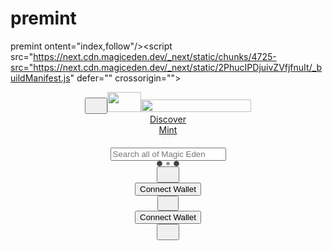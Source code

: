 # premint
premint
ontent="index,follow"/><meta name="theme-color" content="#000000" data-react-helmet="true"/><meta name="viewport" content="width=device-width, initial-scale=1, maximum-scale=1"/><link rel="manifest" href="/manifest.webmanifest"/><link rel="android-touch-icon" sizes="76x76" href="img/maskables/maskable_icon_x72.png"/><link rel="android-touch-icon" sizes="96x96" href="img/maskables/maskable_icon_x96.png"/><link rel="android-touch-icon" sizes="128x128" href="img/maskables/maskable_icon_x128.png"/><link rel="android-touch-icon" sizes="192x192" href="img/maskables/maskable_icon_x192.png"/><link rel="android-touch-icon" sizes="384x384" href="img/maskables/maskable_icon_x382.png"/><link rel="android-touch-icon" sizes="512x512" href="img/maskables/maskable_icon_x512.png"/><link rel="apple-touch-icon" href="/img/favicon/android-chrome-192x192.png"/><link href="/charting_library/charting_library.js" rel="prefetch" as="script"/><link rel="preconnect" href="https://fonts.googleapis.com"/><link rel="preconnect" href="https://fonts.gstatic.com" crossorigin="anonymous"/><meta name="google-site-verification" content="lcW-_9fetmt-AbOL41RkG2AS7h2gbfbwgyByftRqZW0"/><title>Rewards | Magic Eden</title><link href="https://magiceden.io/rewards" rel="canonical"/><meta name="description" content="Magic Eden Rewards - Level up to enjoy greater rewards, platform discounts and more!"/><meta property="og:type" content="website"/><meta property="og:title" content="Rewards | Magic Eden"/><meta property="og:url" content="https://magiceden.io/rewards"/><meta property="og:image" content="https://next.cdn.magiceden.dev/_next/static/media/me_rewards_banner.8598a816.jpg"/><meta property="og:description" content="Magic Eden Rewards - Level up to enjoy greater rewards, platform discounts and more!"/><meta property="og:site_name" content="Magic Eden"/><meta name="twitter:title" content="Rewards | Magic Eden"/><meta name="twitter:description" content="Magic Eden Rewards - Level up to enjoy greater rewards, platform discounts and more!"/><meta name="twitter:image" content="https://next.cdn.magiceden.dev/_next/static/media/me_rewards_banner.8598a816.jpg"/><meta name="twitter:site" content="@MagicEden"/><meta name="twitter:author" content="Magic Eden"/><meta name="twitter:url" content="https://magiceden.io/rewards"/><meta name="twitter:cta" content="View on Magic Eden"/><meta name="twitter:card" content="summary_large_image"/><meta name="next-head-count" content="34"/><link rel="preconnect" href="https://fonts.gstatic.com" crossorigin /><link data-next-font="" rel="preconnect" href="/" crossorigin="anonymous"/><link rel="preload" href="https://next.cdn.magiceden.dev/_next/static/css/0e838a2d0441ee9e.css" as="style" crossorigin=""/><link rel="stylesheet" href="https://next.cdn.magiceden.dev/_next/static/css/0e838a2d0441ee9e.css" crossorigin="" data-n-g=""/><link rel="preload" href="https://next.cdn.magiceden.dev/_next/static/css/6384ebf6a7b8bb56.css" as="style" crossorigin=""/><link rel="stylesheet" href="https://next.cdn.magiceden.dev/_next/static/css/6384ebf6a7b8bb56.css" crossorigin="" data-n-p=""/><noscript data-n-css=""></noscript><script defer="" crossorigin="" nomodule="" src="https://next.cdn.magiceden.dev/_next/static/chunks/polyfills-c67a75d1b6f99dc8.js"></script><script src="https://next.cdn.magiceden.dev/_next/static/chunks/webpack-827539c6b52feb31.js" defer="" crossorigin=""></script><script src="https://next.cdn.magiceden.dev/_next/static/chunks/framework-0ca846780ec01cf9.js" defer="" crossorigin=""></script><script src="https://next.cdn.magiceden.dev/_next/static/chunks/main-18822b1b64f82a8a.js" defer="" crossorigin=""></script><script src="https://next.cdn.magiceden.dev/_next/static/chunks/pages/_app-8405edba73df1def.js" defer="" crossorigin=""></script><script src="https://next.cdn.magiceden.dev/_next/static/chunks/9444-83ebe34b9c7aba03.js" defer="" crossorigin=""></script><script src="https://next.cdn.magiceden.dev/_next/static/chunks/8537-f5c4d53839ddd3a1.js" defer="" crossorigin=""></script><script src="https://next.cdn.magiceden.dev/_next/static/chunks/3793-4b1e8ab268e70f5e.js" defer="" crossorigin=""></script><script src="https://next.cdn.magiceden.dev/_next/static/chunks/7346-0729620125dbcc21.js" defer="" crossorigin=""></script><script src="https://next.cdn.magiceden.dev/_next/static/chunks/6005-525a47a1a63d4ae4.js" defer="" crossorigin=""></script><script src="https://next.cdn.magiceden.dev/_next/static/chunks/1215-8f3397d91c120acf.js" defer="" crossorigin=""></script><script src="https://next.cdn.magiceden.dev/_next/static/chunks/3716-fe2e61160f3cb75d.js" defer="" crossorigin=""></script><script src="https://next.cdn.magiceden.dev/_next/static/chunks/1555-87477f14e5161892.js" defer="" crossorigin=""></script><script src="https://next.cdn.magiceden.dev/_next/static/chunks/8235-10443111513f1b82.js" defer="" crossorigin=""></script><script src="https://next.cdn.magiceden.dev/_next/static/chunks/4725-src="https://next.cdn.magiceden.dev/_next/static/2PhucIPDjuivZVfjfnuIt/_buildManifest.js" defer="" crossorigin=""></script><script src="https://next.cdn.magiceden.dev/_next/static/2PhucIPDjuivZVfjfnuIt/_ssgManifest.js" defer="" crossorigin=""></script><style data-href="https://fonts.googleapis.com/css2?family=Inter:wght@100;200;300;400;500;600;700;800;900&display=swap">@font-face{font-family:'Inter';font-style:normal;font-weight:100;font-display:swap;src:url(https://fonts.gstatic.com/l/font?kit=UcCO3FwrK3iLTeHuS_fvQtMwCp50KnMw2boKoduKmMEVuLyeMZs&skey=c491285d6722e4fa&v=v13) format('woff')}@font-face{font-family:'Inter';font-style:normal;font-weight:200;font-display:swap;src:url(https://fonts.gstatic.com/l/font?kit=UcCO3FwrK3iLTeHuS_fvQtMwCp50KnMw2boKoduKmMEVuDyfMZs&skey=c491285d6722e4fa&v=v13) format('woff')}@font-face{font-family:'Inter';font-style:normal;font-weight:300;font-display:swap;src:url(https://fonts.gstatic.com/l/font?kit=UcCO3FwrK3iLTeHuS_fvQtMwCp50KnMw2boKoduKmMEVuOKfMZs&skey=c491285d6722e4fa&v=v13) format('woff')}@font-face{font-family:'Inter';font-style:normal;font-weight:400;font-display:swap;src:url(https://fonts.gstatic.com/l/font?kit=UcCO3FwrK3iLTeHuS_fvQtMwCp50KnMw2boKoduKmMEVuLyfMZs&skey=c491285d6722e4fa&v=v13) format('woff')}@font-face{font-family:'Inter';font-style:normal;font-weight:500;font-display:swap;src:url(https://fonts.gstatic.com/l/font?kit=UcCO3FwrK3iLTeHuS_fvQtMwCp50KnMw2boKoduKmMEVuI6fMZs&skey=c491285d6722e4fa&v=v13) format('woff')}@font-face{font-family:'Inter';font-style:normal;font-weight:600;font-display:swap;src:url(https://fonts.gstatic.com/l/font?kit=UcCO3FwrK3iLTeHuS_fvQtMwCp50KnMw2boKoduKmMEVuGKYMZs&skey=c491285d6722e4fa&v=v13) format('woff')}@font-face{font-family:'Inter';font-style:normal;font-weight:700;font-display:swap;src:url(https://fonts.gstatic.com/l/font?kit=UcCO3FwrK3iLTeHuS_fvQtMwCp50KnMw2boKoduKmMEVuFuYMZs&skey=c491285d6722e4fa&v=v13) format('woff')}@font-face{font-family:'Inter';font-style:normal;font-weight:800;font-display:swap;src:url(https://fonts.gstatic.com/l/font?kit=UcCO3FwrK3iLTeHuS_fvQtMwCp50KnMw2boKoduKmMEVuDyYMZs&skey=c491285d6722e4fa&v=v13) format('woff')}@font-face{font-family:'Inter';font-style:normal;font-weight:900;font-display:swap;src:url(https://fonts.gstatic.com/l/font?kit=UcCO3FwrK3iLTeHuS_fvQtMwCp50KnMw2boKoduKmMEVuBWYMZs&skey=c491285d6722e4fa&v=v13) format('woff')}@font-face{font-family:'Inter';font-style:normal;font-weight:100;font-display:swap;src:url(https://fonts.gstatic.com/s/inter/v13/UcC73FwrK3iLTeHuS_fvQtMwCp50KnMa2JL7W0Q5n-wU.woff2) format('woff2');unicode-range:U+0460-052F,U+1C80-1C88,U+20B4,U+2DE0-2DFF,U+A640-A69F,U+FE2E-FE2F}@font-face{font-family:'Inter';font-style:normal;font-weight:100;font-display:swap;src:url(https://fonts.gstatic.com/s/inter/v13/UcC73FwrK3iLTeHuS_fvQtMwCp50KnMa0ZL7W0Q5n-wU.woff2) format('woff2');unicode-range:U+0301,U+0400-045F,U+0490-0491,U+04B0-04B1,U+2116}@font-face{font-family:'Inter';font-style:normal;font-weight:100;font-display:swap;src:url(https://fonts.gstatic.com/s/inter/v13/UcC73FwrK3iLTeHuS_fvQtMwCp50KnMa2ZL7W0Q5n-wU.woff2) format('woff2');unicode-range:U+1F00-1FFF}@font-face{font-family:'Inter';font-style:normal;font-weight:100;font-display:swap;src:url(https://fonts.gstatic.com/s/inter/v13/UcC73FwrK3iLTeHuS_fvQtMwCp50KnMa1pL7W0Q5n-wU.woff2) format('woff2');unicode-range:U+0370-0377,U+037A-037F,U+0384-038A,U+038C,U+038E-03A1,U+03A3-03FF}@font-face{font-family:'Inter';font-style:normal;font-weight:100;font-display:swap;src:url(https://fonts.gstatic.com/s/inter/v13/UcC73FwrK3iLTeHuS_fvQtMwCp50KnMa2pL7W0Q5n-wU.woff2) format('woff2');unicode-range:U+0102-0103,U+0110-0111,U+0128-0129,U+0168-0169,U+01A0-01A1,U+01AF-01B0,U+0300-0301,U+0303-0304,U+0308-0309,U+0323,U+0329,U+1EA0-1EF9,U+20AB}@font-face{font-family:'Inter';font-style:normal;font-weight:100;font-display:swap;src:url(https://fonts.gstatic.com/s/inter/v13/UcC73FwrK3iLTeHuS_fvQtMwCp50KnMa25L7W0Q5n-wU.woff2) format('woff2');unicode-range:U+0100-02AF,U+0304,U+0308,U+0329,U+1E00-1E9F,U+1EF2-1EFF,U+2020,U+20A0-20AB,U+20AD-20C0,U+2113,U+2C60-2C7F,U+A720-A7FF}@font-face{font-family:'Inter';font-style:normal;font-weight:100;font-display:swap;src:url(https://fonts.gstatic.com/s/inter/v13/UcC73FwrK3iLTeHuS_fvQtMwCp50KnMa1ZL7W0Q5nw.woff2) format('woff2');unicode-range:U+0000-00FF,U+0131,U+0152-0153,U+02BB-02BC,U+02C6,U+02DA,U+02DC,U+0304,U+0308,U+0329,U+2000-206F,U+2074,U+20AC,U+2122,U+2191,U+2193,U+2212,U+2215,U+FEFF,U+FFFD}@font-face{font-family:'Inter';font-style:normal;font-weight:200;font-display:swap;src:url(https://fonts.gstatic.com/s/inter/v13/UcC73FwrK3iLTeHuS_fvQtMwCp50KnMa2JL7W0Q5n-wU.woff2) format('woff2');unicode-range:U+0460-052F,U+1C80-1C88,U+20B4,U+2DE0-2DFF,U+A640-A69F,U+FE2E-FE2F}@font-face{font-family:'Inter';font-style:normal;font-weight:200;font-display:swap;src:url(https://fonts.gstatic.com/s/inter/v13/UcC73FwrK3iLTeHuS_fvQtMwCp50KnMa0ZL7W0Q5n-wU.woff2) format('woff2');unicode-range:U+0301,U+0400-045F,U+0490-0491,U+04B0-04B1,U+2116}@font-face{font-family:'Inter';font-style:normal;font-weight:200;font-display:swap;src:url(https://fonts.gstatic.com/s/inter/v13/UcC73FwrK3iLTeHuS_fvQtMwCp50KnMa2ZL7W0Q5n-wU.woff2) format('woff2');unicode-range:U+1F00-1FFF}@font-face{font-family:'Inter';font-style:normal;font-weight:200;font-display:swap;src:url(https://fonts.gstatic.com/s/inter/v13/UcC73FwrK3iLTeHuS_fvQtMwCp50KnMa1pL7W0Q5n-wU.woff2) format('woff2');unicode-range:U+0370-0377,U+037A-037F,U+0384-038A,U+038C,U+038E-03A1,U+03A3-03FF}@font-face{font-family:'Inter';font-style:normal;font-weight:200;font-display:swap;src:url(https://fonts.gstatic.com/s/inter/v13/UcC73FwrK3iLTeHuS_fvQtMwCp50KnMa2pL7W0Q5n-wU.woff2) format('woff2');unicode-range:U+0102-0103,U+0110-0111,U+0128-0129,U+0168-0169,U+01A0-01A1,U+01AF-01B0,U+0300-0301,U+0303-0304,U+0308-0309,U+0323,U+0329,U+1EA0-1EF9,U+20AB}@font-face{font-family:'Inter';font-style:normal;font-weight:200;font-display:swap;src:url(https://fonts.gstatic.com/s/inter/v13/UcC73FwrK3iLTeHuS_fvQtMwCp50KnMa25L7W0Q5n-wU.woff2) format('woff2');unicode-range:U+0100-02AF,U+0304,U+0308,U+0329,U+1E00-1E9F,U+1EF2-1EFF,U+2020,U+20A0-20AB,U+20AD-20C0,U+2113,U+2C60-2C7F,U+A720-A7FF}@font-face{font-family:'Inter';font-style:normal;font-weight:200;font-display:swap;src:url(https://fonts.gstatic.com/s/inter/v13/UcC73FwrK3iLTeHuS_fvQtMwCp50KnMa1ZL7W0Q5nw.woff2) format('woff2');unicode-range:U+0000-00FF,U+0131,U+0152-0153,U+02BB-02BC,U+02C6,U+02DA,U+02DC,U+0304,U+0308,U+0329,U+2000-206F,U+2074,U+20AC,U+2122,U+2191,U+2193,U+2212,U+2215,U+FEFF,U+FFFD}@font-face{font-family:'Inter';font-style:normal;font-weight:300;font-display:swap;src:url(https://fonts.gstatic.com/s/inter/v13/UcC73FwrK3iLTeHuS_fvQtMwCp50KnMa2JL7W0Q5n-wU.woff2) format('woff2');unicode-range:U+0460-052F,U+1C80-1C88,U+20B4,U+2DE0-2DFF,U+A640-A69F,U+FE2E-FE2F}@font-face{font-family:'Inter';font-style:normal;font-weight:300;font-display:swap;src:url(https://fonts.gstatic.com/s/inter/v13/UcC73FwrK3iLTeHuS_fvQtMwCp50KnMa0ZL7W0Q5n-wU.woff2) format('woff2');unicode-range:U+0301,U+0400-045F,U+0490-0491,U+04B0-04B1,U+2116}@font-face{font-family:'Inter';font-style:normal;font-weight:300;font-display:swap;src:url(https://fonts.gstatic.com/s/inter/v13/UcC73FwrK3iLTeHuS_fvQtMwCp50KnMa2ZL7W0Q5n-wU.woff2) format('woff2');unicode-range:U+1F00-1FFF}@font-face{font-family:'Inter';font-style:normal;font-weight:300;font-display:swap;src:url(https://fonts.gstatic.com/s/inter/v13/UcC73FwrK3iLTeHuS_fvQtMwCp50KnMa1pL7W0Q5n-wU.woff2) format('woff2');unicode-range:U+0370-0377,U+037A-037F,U+0384-038A,U+038C,U+038E-03A1,U+03A3-03FF}@font-face{font-family:'Inter';font-style:normal;font-weight:300;font-display:swap;src:url(https://fonts.gstatic.com/s/inter/v13/UcC73FwrK3iLTeHuS_fvQtMwCp50KnMa2pL7W0Q5n-wU.woff2) format('woff2');unicode-range:U+0102-0103,U+0110-0111,U+0128-0129,U+0168-0169,U+01A0-01A1,U+01AF-01B0,U+0300-0301,U+0303-0304,U+0308-0309,U+0323,U+0329,U+1EA0-1EF9,U+20AB}@font-face{font-family:'Inter';font-style:normal;font-weight:300;font-display:swap;src:url(https://fonts.gstatic.com/s/inter/v13/UcC73FwrK3iLTeHuS_fvQtMwCp50KnMa25L7W0Q5n-wU.woff2) format('woff2');unicode-range:U+0100-02AF,U+0304,U+0308,U+0329,U+1E00-1E9F,U+1EF2-1EFF,U+2020,U+20A0-20AB,U+20AD-20C0,U+2113,U+2C60-2C7F,U+A720-A7FF}@font-face{font-family:'Inter';font-style:normal;font-weight:300;font-display:swap;src:url(https://fonts.gstatic.com/s/inter/v13/UcC73FwrK3iLTeHuS_fvQtMwCp50KnMa1ZL7W0Q5nw.woff2) format('woff2');unicode-range:U+0000-00FF,U+0131,U+0152-0153,U+02BB-02BC,U+02C6,U+02DA,U+02DC,U+0304,U+0308,U+0329,U+2000-206F,U+2074,U+20AC,U+2122,U+2191,U+2193,U+2212,U+2215,U+FEFF,U+FFFD}@font-face{font-family:'Inter';font-style:normal;font-weight:400;font-display:swap;src:url(https://fonts.gstatic.com/s/inter/v13/UcC73FwrK3iLTeHuS_fvQtMwCp50KnMa2JL7W0Q5n-wU.woff2) format('woff2');unicode-range:U+0460-052F,U+1C80-1C88,U+20B4,U+2DE0-2DFF,U+A640-A69F,U+FE2E-FE2F}@font-face{font-family:'Inter';font-style:normal;font-weight:400;font-display:swap;src:url(https://fonts.gstatic.com/s/inter/v13/UcC73FwrK3iLTeHuS_fvQtMwCp50KnMa0ZL7W0Q5n-wU.woff2) format('woff2');unicode-range:U+0301,U+0400-045F,U+0490-0491,U+04B0-04B1,U+2116}@font-face{font-family:'Inter';font-style:normal;font-weight:400;font-display:swap;src:url(https://fonts.gstatic.com/s/inter/v13/UcC73FwrK3iLTeHuS_fvQtMwCp50KnMa2ZL7W0Q5n-wU.woff2) format('woff2');unicode-range:U+1F00-1FFF}@font-face{font-family:'Inter';font-style:normal;font-weight:400;font-display:swap;src:url(https://fonts.gstatic.com/s/inter/v13/UcC73FwrK3iLTeHuS_fvQtMwCp50KnMa1pL7W0Q5n-wU.woff2) format('woff2');unicode-range:U+0370-0377,U+037A-037F,U+0384-038A,U+038C,U+038E-03A1,U+03A3-03FF}@font-face{font-family:'Inter';font-style:normal;font-weight:400;font-display:swap;src:url(https://fonts.gstatic.com/s/inter/v13/UcC73FwrK3iLTeHuS_fvQtMwCp50KnMa2pL7W0Q5n-wU.woff2) format('woff2');unicode-range:U+0102-0103,U+0110-0111,U+0128-0129,U+0168-0169,U+01A0-01A1,U+01AF-01B0,U+0300-0301,U+0303-0304,U+0308-0309,U+0323,U+0329,U+1EA0-1EF9,U+20AB}@font-face{font-family:'Inter';font-style:normal;font-weight:400;font-display:swap;src:url(https://fonts.gstatic.com/s/inter/v13/UcC73FwrK3iLTeHuS_fvQtMwCp50KnMa25L7W0Q5n-wU.woff2) format('woff2');unicode-range:U+0100-02AF,U+0304,U+0308,U+0329,U+1E00-1E9F,U+1EF2-1EFF,U+2020,U+20A0-20AB,U+20AD-20C0,U+2113,U+2C60-2C7F,U+A720-A7FF}@font-face{font-family:'Inter';font-style:normal;font-weight:400;font-display:swap;src:url(https://fonts.gstatic.com/s/inter/v13/UcC73FwrK3iLTeHuS_fvQtMwCp50KnMa1ZL7W0Q5nw.woff2) format('woff2');unicode-range:U+0000-00FF,U+0131,U+0152-0153,U+02BB-02BC,U+02C6,U+02DA,U+02DC,U+0304,U+0308,U+0329,U+2000-206F,U+2074,U+20AC,U+2122,U+2191,U+2193,U+2212,U+2215,U+FEFF,U+FFFD}@font-face{font-family:'Inter';font-style:normal;font-weight:500;font-display:swap;src:url(https://fonts.gstatic.com/s/inter/v13/UcC73FwrK3iLTeHuS_fvQtMwCp50KnMa2JL7W0Q5n-wU.woff2) format('woff2');unicode-range:U+0460-052F,U+1C80-1C88,U+20B4,U+2DE0-2DFF,U+A640-A69F,U+FE2E-FE2F}@font-face{font-family:'Inter';font-style:normal;font-weight:500;font-display:swap;src:url(https://fonts.gstatic.com/s/inter/v13/UcC73FwrK3iLTeHuS_fvQtMwCp50KnMa0ZL7W0Q5n-wU.woff2) format('woff2');unicode-range:U+0301,U+0400-045F,U+0490-0491,U+04B0-04B1,U+2116}@font-face{font-family:'Inter';font-style:normal;font-weight:500;font-display:swap;src:url(https://fonts.gstatic.com/s/inter/v13/UcC73FwrK3iLTeHuS_fvQtMwCp50KnMa2ZL7W0Q5n-wU.woff2) format('woff2');unicode-range:U+1F00-1FFF}@font-face{font-family:'Inter';font-style:normal;font-weight:500;font-display:swap;src:url(https://fonts.gstatic.com/s/inter/v13/UcC73FwrK3iLTeHuS_fvQtMwCp50KnMa1pL7W0Q5n-wU.woff2) format('woff2');unicode-range:U+0370-0377,U+037A-037F,U+0384-038A,U+038C,U+038E-03A1,U+03A3-03FF}@font-face{font-family:'Inter';font-style:normal;font-weight:500;font-display:swap;src:url(https://fonts.gstatic.com/s/inter/v13/UcC73FwrK3iLTeHuS_fvQtMwCp50KnMa2pL7W0Q5n-wU.woff2) format('woff2');unicode-range:U+0102-0103,U+0110-0111,U+0128-0129,U+0168-0169,U+01A0-01A1,U+01AF-01B0,U+0300-0301,U+0303-0304,U+0308-0309,U+0323,U+0329,U+1EA0-1EF9,U+20AB}@font-face{font-family:'Inter';font-style:normal;font-weight:500;font-display:swap;src:url(https://fonts.gstatic.com/s/inter/v13/UcC73FwrK3iLTeHuS_fvQtMwCp50KnMa25L7W0Q5n-wU.woff2) format('woff2');unicode-range:U+0100-02AF,U+0304,U+0308,U+0329,U+1E00-1E9F,U+1EF2-1EFF,U+2020,U+20A0-20AB,U+20AD-20C0,U+2113,U+2C60-2C7F,U+A720-A7FF}@font-face{font-family:'Inter';font-style:normal;font-weight:500;font-display:swap;src:url(https://fonts.gstatic.com/s/inter/v13/UcC73FwrK3iLTeHuS_fvQtMwCp50KnMa1ZL7W0Q5nw.woff2) format('woff2');unicode-range:U+0000-00FF,U+0131,U+0152-0153,U+02BB-02BC,U+02C6,U+02DA,U+02DC,U+0304,U+0308,U+0329,U+2000-206F,U+2074,U+20AC,U+2122,U+2191,U+2193,U+2212,U+2215,U+FEFF,U+FFFD}@font-face{font-family:'Inter';font-style:normal;font-weight:600;font-display:swap;src:url(https://fonts.gstatic.com/s/inter/v13/UcC73FwrK3iLTeHuS_fvQtMwCp50KnMa2JL7W0Q5n-wU.woff2) format('woff2');unicode-range:U+0460-052F,U+1C80-1C88,U+20B4,U+2DE0-2DFF,U+A640-A69F,U+FE2E-FE2F}@font-face{font-family:'Inter';font-style:normal;font-weight:600;font-display:swap;src:url(https://fonts.gstatic.com/s/inter/v13/UcC73FwrK3iLTeHuS_fvQtMwCp50KnMa0ZL7W0Q5n-wU.woff2) format('woff2');unicode-range:U+0301,U+0400-045F,U+0490-0491,U+04B0-04B1,U+2116}@font-face{font-family:'Inter';font-style:normal;font-weight:600;font-display:swap;src:url(https://fonts.gstatic.com/s/inter/v13/UcC73FwrK3iLTeHuS_fvQtMwCp50KnMa2ZL7W0Q5n-wU.woff2) format('woff2');unicode-range:U+1F00-1FFF}@font-face{font-family:'Inter';font-style:normal;font-weight:600;font-display:swap;src:url(https://fonts.gstatic.com/s/inter/v13/UcC73FwrK3iLTeHuS_fvQtMwCp50KnMa1pL7W0Q5n-wU.woff2) format('woff2');unicode-range:U+0370-0377,U+037A-037F,U+0384-038A,U+038C,U+038E-03A1,U+03A3-03FF}@font-face{font-family:'Inter';font-style:normal;font-weight:600;font-display:swap;src:url(https://fonts.gstatic.com/s/inter/v13/UcC73FwrK3iLTeHuS_fvQtMwCp50KnMa2pL7W0Q5n-wU.woff2) format('woff2');unicode-range:U+0102-0103,U+0110-0111,U+0128-0129,U+0168-0169,U+01A0-01A1,U+01AF-01B0,U+0300-0301,U+0303-0304,U+0308-0309,U+0323,U+0329,U+1EA0-1EF9,U+20AB}@font-face{font-family:'Inter';font-style:normal;font-weight:600;font-display:swap;src:url(https://fonts.gstatic.com/s/inter/v13/UcC73FwrK3iLTeHuS_fvQtMwCp50KnMa25L7W0Q5n-wU.woff2) format('woff2');unicode-range:U+0100-02AF,U+0304,U+0308,U+0329,U+1E00-1E9F,U+1EF2-1EFF,U+2020,U+20A0-20AB,U+20AD-20C0,U+2113,U+2C60-2C7F,U+A720-A7FF}@font-face{font-family:'Inter';font-style:normal;font-weight:600;font-display:swap;src:url(https://fonts.gstatic.com/s/inter/v13/UcC73FwrK3iLTeHuS_fvQtMwCp50KnMa1ZL7W0Q5nw.woff2) format('woff2');unicode-range:U+0000-00FF,U+0131,U+0152-0153,U+02BB-02BC,U+02C6,U+02DA,U+02DC,U+0304,U+0308,U+0329,U+2000-206F,U+2074,U+20AC,U+2122,U+2191,U+2193,U+2212,U+2215,U+FEFF,U+FFFD}@font-face{font-family:'Inter';font-style:normal;font-weight:700;font-display:swap;src:url(https://fonts.gstatic.com/s/inter/v13/UcC73FwrK3iLTeHuS_fvQtMwCp50KnMa2JL7W0Q5n-wU.woff2) format('woff2');unicode-range:U+0460-052F,U+1C80-1C88,U+20B4,U+2DE0-2DFF,U+A640-A69F,U+FE2E-FE2F}@font-face{font-family:'Inter';font-style:normal;font-weight:700;font-display:swap;src:url(https://fonts.gstatic.com/s/inter/v13/UcC73FwrK3iLTeHuS_fvQtMwCp50KnMa0ZL7W0Q5n-wU.woff2) format('woff2');unicode-range:U+0301,U+0400-045F,U+0490-0491,U+04B0-04B1,U+2116}@font-face{font-family:'Inter';font-style:normal;font-weight:700;font-display:swap;src:url(https://fonts.gstatic.com/s/inter/v13/UcC73FwrK3iLTeHuS_fvQtMwCp50KnMa2ZL7W0Q5n-wU.woff2) format('woff2');unicode-range:U+1F00-1FFF}@font-face{font-family:'Inter';font-style:normal;font-weight:700;font-display:swap;src:url(https://fonts.gstatic.com/s/inter/v13/UcC73FwrK3iLTeHuS_fvQtMwCp50KnMa1pL7W0Q5n-wU.woff2) format('woff2');unicode-range:U+0370-0377,U+037A-037F,U+0384-038A,U+038C,U+038E-03A1,U+03A3-03FF}@font-face{font-family:'Inter';font-style:normal;font-weight:700;font-display:swap;src:url(https://fonts.gstatic.com/s/inter/v13/UcC73FwrK3iLTeHuS_fvQtMwCp50KnMa2pL7W0Q5n-wU.woff2) format('woff2');unicode-range:U+0102-0103,U+0110-0111,U+0128-0129,U+0168-0169,U+01A0-01A1,U+01AF-01B0,U+0300-0301,U+0303-0304,U+0308-0309,U+0323,U+0329,U+1EA0-1EF9,U+20AB}@font-face{font-family:'Inter';font-style:normal;font-weight:700;font-display:swap;src:url(https://fonts.gstatic.com/s/inter/v13/UcC73FwrK3iLTeHuS_fvQtMwCp50KnMa25L7W0Q5n-wU.woff2) format('woff2');unicode-range:U+0100-02AF,U+0304,U+0308,U+0329,U+1E00-1E9F,U+1EF2-1EFF,U+2020,U+20A0-20AB,U+20AD-20C0,U+2113,U+2C60-2C7F,U+A720-A7FF}@font-face{font-family:'Inter';font-style:normal;font-weight:700;font-display:swap;src:url(https://fonts.gstatic.com/s/inter/v13/UcC73FwrK3iLTeHuS_fvQtMwCp50KnMa1ZL7W0Q5nw.woff2) format('woff2');unicode-range:U+0000-00FF,U+0131,U+0152-0153,U+02BB-02BC,U+02C6,U+02DA,U+02DC,U+0304,U+0308,U+0329,U+2000-206F,U+2074,U+20AC,U+2122,U+2191,U+2193,U+2212,U+2215,U+FEFF,U+FFFD}@font-face{font-family:'Inter';font-style:normal;font-weight:800;font-display:swap;src:url(https://fonts.gstatic.com/s/inter/v13/UcC73FwrK3iLTeHuS_fvQtMwCp50KnMa2JL7W0Q5n-wU.woff2) format('woff2');unicode-range:U+0460-052F,U+1C80-1C88,U+20B4,U+2DE0-2DFF,U+A640-A69F,U+FE2E-FE2F}@font-face{font-family:'Inter';font-style:normal;font-weight:800;font-display:swap;src:url(https://fonts.gstatic.com/s/inter/v13/UcC73FwrK3iLTeHuS_fvQtMwCp50KnMa0ZL7W0Q5n-wU.woff2) format('woff2');unicode-range:U+0301,U+0400-045F,U+0490-0491,U+04B0-04B1,U+2116}@font-face{font-family:'Inter';font-style:normal;font-weight:800;font-display:swap;src:url(https://fonts.gstatic.com/s/inter/v13/UcC73FwrK3iLTeHuS_fvQtMwCp50KnMa2ZL7W0Q5n-wU.woff2) format('woff2');unicode-range:U+1F00-1FFF}@font-face{font-family:'Inter';font-style:normal;font-weight:800;font-display:swap;src:url(https://fonts.gstatic.com/s/inter/v13/UcC73FwrK3iLTeHuS_fvQtMwCp50KnMa1pL7W0Q5n-wU.woff2) format('woff2');unicode-range:U+0370-0377,U+037A-037F,U+0384-038A,U+038C,U+038E-03A1,U+03A3-03FF}@font-face{font-family:'Inter';font-style:normal;font-weight:800;font-display:swap;src:url(https://fonts.gstatic.com/s/inter/v13/UcC73FwrK3iLTeHuS_fvQtMwCp50KnMa2pL7W0Q5n-wU.woff2) format('woff2');unicode-range:U+0102-0103,U+0110-0111,U+0128-0129,U+0168-0169,U+01A0-01A1,U+01AF-01B0,U+0300-0301,U+0303-0304,U+0308-0309,U+0323,U+0329,U+1EA0-1EF9,U+20AB}@font-face{font-family:'Inter';font-style:normal;font-weight:800;font-display:swap;src:url(https://fonts.gstatic.com/s/inter/v13/UcC73FwrK3iLTeHuS_fvQtMwCp50KnMa25L7W0Q5n-wU.woff2) format('woff2');unicode-range:U+0100-02AF,U+0304,U+0308,U+0329,U+1E00-1E9F,U+1EF2-1EFF,U+2020,U+20A0-20AB,U+20AD-20C0,U+2113,U+2C60-2C7F,U+A720-A7FF}@font-face{font-family:'Inter';font-style:normal;font-weight:800;font-display:swap;src:url(https://fonts.gstatic.com/s/inter/v13/UcC73FwrK3iLTeHuS_fvQtMwCp50KnMa1ZL7W0Q5nw.woff2) format('woff2');unicode-range:U+0000-00FF,U+0131,U+0152-0153,U+02BB-02BC,U+02C6,U+02DA,U+02DC,U+0304,U+0308,U+0329,U+2000-206F,U+2074,U+20AC,U+2122,U+2191,U+2193,U+2212,U+2215,U+FEFF,U+FFFD}@font-face{font-family:'Inter';font-style:normal;font-weight:900;font-display:swap;src:url(https://fonts.gstatic.com/s/inter/v13/UcC73FwrK3iLTeHuS_fvQtMwCp50KnMa2JL7W0Q5n-wU.woff2) format('woff2');unicode-range:U+0460-052F,U+1C80-1C88,U+20B4,U+2DE0-2DFF,U+A640-A69F,U+FE2E-FE2F}@font-face{font-family:'Inter';font-style:normal;font-weight:900;font-display:swap;src:url(https://fonts.gstatic.com/s/inter/v13/UcC73FwrK3iLTeHuS_fvQtMwCp50KnMa0ZL7W0Q5n-wU.woff2) format('woff2');unicode-range:U+0301,U+0400-045F,U+0490-0491,U+04B0-04B1,U+2116}@font-face{font-family:'Inter';font-style:normal;font-weight:900;font-display:swap;src:url(https://fonts.gstatic.com/s/inter/v13/UcC73FwrK3iLTeHuS_fvQtMwCp50KnMa2ZL7W0Q5n-wU.woff2) format('woff2');unicode-range:U+1F00-1FFF}@font-face{font-family:'Inter';font-style:normal;font-weight:900;font-display:swap;src:url(https://fonts.gstatic.com/s/inter/v13/UcC73FwrK3iLTeHuS_fvQtMwCp50KnMa1pL7W0Q5n-wU.woff2) format('woff2');unicode-range:U+0370-0377,U+037A-037F,U+0384-038A,U+038C,U+038E-03A1,U+03A3-03FF}@font-face{font-family:'Inter';font-style:normal;font-weight:900;font-display:swap;src:url(https://fonts.gstatic.com/s/inter/v13/UcC73FwrK3iLTeHuS_fvQtMwCp50KnMa2pL7W0Q5n-wU.woff2) format('woff2');unicode-range:U+0102-0103,U+0110-0111,U+0128-0129,U+0168-0169,U+01A0-01A1,U+01AF-01B0,U+0300-0301,U+0303-0304,U+0308-0309,U+0323,U+0329,U+1EA0-1EF9,U+20AB}@font-face{font-family:'Inter';font-style:normal;font-weight:900;font-display:swap;src:url(https://fonts.gstatic.com/s/inter/v13/UcC73FwrK3iLTeHuS_fvQtMwCp50KnMa25L7W0Q5n-wU.woff2) format('woff2');unicode-range:U+0100-02AF,U+0304,U+0308,U+0329,U+1E00-1E9F,U+1EF2-1EFF,U+2020,U+20A0-20AB,U+20AD-20C0,U+2113,U+2C60-2C7F,U+A720-A7FF}@font-face{font-family:'Inter';font-style:normal;font-weight:900;font-display:swap;src:url(https://fonts.gstatic.com/s/inter/v13/UcC73FwrK3iLTeHuS_fvQtMwCp50KnMa1ZL7W0Q5nw.woff2) format('woff2');unicode-range:U+0000-00FF,U+0131,U+0152-0153,U+02BB-02BC,U+02C6,U+02DA,U+02DC,U+0304,U+0308,U+0329,U+2000-206F,U+2074,U+20AC,U+2122,U+2191,U+2193,U+2212,U+2215,U+FEFF,U+FFFD}</style></head><body><div id="__next"><svg width="0" height="0" xmlns="http://www.w3.org/2000/svg"><defs><g id="solana-icon"><path d="M3.80286 13.8188C3.90696 13.7147 4.0501 13.6539 4.20191 13.6539H17.9689C18.2205 13.6539 18.3463 13.9576 18.1685 14.1354L15.4489 16.855C15.3448 16.9591 15.2017 17.0198 15.0498 17.0198H1.28281C1.03124 17.0198 0.905451 16.7162 1.08329 16.5383L3.80286 13.8188Z" fill="url(#linear-gradient-1)"></path><path d="M3.80286 3.66482C3.9113 3.56072 4.05443 3.5 4.2019 3.5H17.9689C18.2205 3.5 18.3463 3.80362 18.1685 3.98146L15.4489 6.70103C15.3448 6.80513 15.2017 6.86585 15.0498 6.86585H1.28281C1.03124 6.86585 0.905451 6.56223 1.08329 6.3844L3.80286 3.66482Z" fill="url(#linear-gradient-2)"></path><path d="M15.4489 8.70938C15.3448 8.60528 15.2017 8.54456 15.0498 8.54456H1.28281C1.03124 8.54456 0.905451 8.84818 1.08329 9.02601L3.80286 11.7456C3.90696 11.8497 4.0501 11.9104 4.20191 11.9104H17.9689C18.2205 11.9104 18.3463 11.6068 18.1685 11.429L15.4489 8.70938Z" fill="url(#linear-gradient-3)"></path></g><linearGradient id="linear-gradient-1" x1="16.6538" y1="1.87538" x2="7.1259" y2="20.1251" gradientUnits="userSpaceOnUse"><stop stop-color="#00FFA3"></stop><stop offset="1" stop-color="#DC1FFF"></stop></linearGradient><linearGradient id="linear-gradient-2" x1="12.4877" y1="-0.299659" x2="2.95979" y2="17.9501" gradientUnits="userSpaceOnUse"><stop stop-color="#00FFA3"></stop><stop offset="1" stop-color="#DC1FFF"></stop></linearGradient><linearGradient id="linear-gradient-3" x1="14.5575" y1="0.78106" x2="5.02959" y2="19.0308" gradientUnits="userSpaceOnUse"><stop stop-color="#00FFA3"></stop><stop offset="1" stop-color="#DC1FFF"></stop></linearGradient><linearGradient id="solana-slim-icon-linear" x1="0.18229" y1="6.63083" x2="6.40937" y2="1.02656" gradientUnits="userSpaceOnUse"><stop stop-color="#9945FF"></stop><stop offset="0.14" stop-color="#8A53F4"></stop><stop offset="0.42" stop-color="#6377D6"></stop><stop offset="0.79" stop-color="#24B0A7"></stop><stop offset="0.99" stop-color="#00D18C"></stop><stop offset="1" stop-color="#00D18C"></stop></linearGradient></defs></svg><!--$--><div class="tw-w-full tw-max-h-[calc(100vh-100px)] sm:tw-w-[320px] tw-fixed tw-flex-col tw-py-8 tw-px-2 tw-gap-2 tw-overflow-y-auto tw-hidden tw-bottom-16 sm:tw-bottom-0 sm:tw-right-6 tw-pt-12" style="z-index:10000"></div><div class="main page tw-bg-gray-50"><div class="tw-sticky tw-top-0 tw-w-full tw-z-[70]"><header class="tw-min-h-[48px] tw-h-[48px] md:tw-min-h-[55px] md:tw-h-[55px] tw-pl-1.5 md:tw-pl-4 tw-w-full tw-flex tw-bg-gray-100 tw-border-b tw-border-gray-400 tw-relative tw-z-70"><nav class="tw-w-full tw-flex tw-items-center md:tw-gap-x-2 lg:tw-gap-x-5"><div class="tw-flex tw-flex-auto tw-items-center lg:tw-justify-between tw-gap-x-5 tw-h-full"><div class="tw-flex tw-gap-x-5 tw-h-full"><div class="tw-flex tw-items-center tw-gap-x-3 md:tw-gap-x-3 tw-pl-2"><button type="button" class="tw-inline-flex tw-justify-center tw-items-center tw-rounded tw-text-sm tw-text-white-1 tw-h-[40px] tw-py-0 tw-px-3 hover:tw-opacity-80 tw-transition tw-duration-300 tw-ease-in-out tw-bg-transparent tw-border tw-border-gray-500 md:tw-hidden !tw-p-0 tw-outline-none tw-border-none"><svg xmlns="http://www.w3.org/2000/svg" viewBox="0 0 20 20" fill="none" class="tw-w-[20px] tw-h-[20px] md:tw-w-[28px] md:tw-h-[28px]" color="#f5f3f7" width="20" height="20" size="20"><path fill-rule="evenodd" clip-rule="evenodd" d="M2 15C2 14.7239 2.22386 14.5 2.5 14.5H17.5C17.7761 14.5 18 14.7239 18 15C18 15.2761 17.7761 15.5 17.5 15.5H2.5C2.22386 15.5 2 15.2761 2 15Z" fill="currentColor"></path><path fill-rule="evenodd" clip-rule="evenodd" d="M2 10C2 9.72386 2.22386 9.5 2.5 9.5H17.5C17.7761 9.5 18 9.72386 18 10C18 10.2761 17.7761 10.5 17.5 10.5H2.5C2.22386 10.5 2 10.2761 2 10Z" fill="currentColor"></path><path fill-rule="evenodd" clip-rule="evenodd" d="M2 5C2 4.72386 2.22386 4.5 2.5 4.5H17.5C17.7761 4.5 18 4.72386 18 5C18 5.27614 17.7761 5.5 17.5 5.5H2.5C2.22386 5.5 2 5.27614 2 5Z" fill="currentColor"></path></svg></button><a data-test-id="me-logo" class="tw-flex tw-items-center tw-transition-opacity" href="/"><img alt="ME logo" loading="lazy" width="54" height="32" decoding="async" data-nimg="1" class="md:tw-hidden tw-max-w-[26px]" style="color:transparent" srcSet="/_next/image?url=https%3A%2F%2Fnext.cdn.magiceden.dev%2F_next%2Fstatic%2Fmedia%2Flogo_2.8aa56045.png&amp;w=64&amp;q=75 1x, /_next/image?url=https%3A%2F%2Fnext.cdn.magiceden.dev%2F_next%2Fstatic%2Fmedia%2Flogo_2.8aa56045.png&amp;w=128&amp;q=75 2x" src="/_next/image?url=https%3A%2F%2Fnext.cdn.magiceden.dev%2F_next%2Fstatic%2Fmedia%2Flogo_2.8aa56045.png&amp;w=128&amp;q=75"/><img alt="sticky brand-logo" loading="lazy" width="176" height="20" decoding="async" data-nimg="1" class="tw-hidden md:tw-block tw-h-4 tw-w-auto tw-my-auto" style="color:transparent" src="https://next.cdn.magiceden.dev/_next/static/media/logo_full_2.0e53796e.svg"/></a></div><div class="tw-h-full tw-hidden md:tw-flex"><div class="tw-flex tw-gap-x-3"><div class="tw-my-auto" aria-haspopup="dialog" aria-expanded="false" aria-controls="mantine-Rpb38mj6-dropdown" id="mantine-Rpb38mj6-target"><a class="tw-text-white-2 tw-text-[0.9rem] tw-font-semibold hover:tw-opacity-80 tw-transition-opacity tw-duration-200 tw-p-2" href="/popular-collections">Discover</a></div><div class="tw-my-auto" aria-haspopup="dialog" aria-expanded="false" aria-controls="mantine-R19b38mj6-dropdown" id="mantine-R19b38mj6-target"><a class="tw-text-white-2 tw-text-[0.9rem] tw-font-semibold hover:tw-opacity-80 tw-transition-opacity tw-duration-200 tw-p-2" href="/launchpad">Mint</a></div></div></div></div><div class="tw-flex-auto lg:tw-inline-flex tw-justify-center tw-hidden"><div class="tw-w-full lg:tw-max-w-[720px] lg:tw-px-0"><div class="mantine-InputWrapper-root mantine-TextInput-root mantine-1ejqehl"><div class="tw-relative mantine-Input-wrapper mantine-TextInput-wrapper mantine-1v7s5f8"><div class="mantine-1a5b1k tw-absolute tw-left-0 tw-bottom-0 tw-top-0 tw-flex tw-justify-center tw-items-center tw-w-9 mantine-Input-icon mantine-TextInput-icon"><svg viewBox="0 0 21 20" fill="none" xmlns="http://www.w3.org/2000/svg" color="#f5f3f7" width="20" height="20" size="20"><path d="M9.86686 15.8333C13.5488 15.8333 16.5335 12.8486 16.5335 9.16667C16.5335 5.48477 13.5488 2.5 9.86686 2.5C6.18496 2.5 3.2002 5.48477 3.2002 9.16667C3.2002 12.8486 6.18496 15.8333 9.86686 15.8333Z" stroke="currentColor" stroke-linecap="round" stroke-linejoin="round"></path><path d="M18.2002 17.5L14.5752 13.875" stroke="currentColor" stroke-linecap="round" stroke-linejoin="round"></path></svg></div><input class="tw-border-0 md:tw-border md:hover:tw-border-light-gray-400 tw-pl-9 tw-h-9 tw-rounded tw-border-gray-600 md:focus:tw-border-light-gray-400 tw-bg-transparent tw-text-white-1 tw-text-xs mantine-Input-input mantine-TextInput-input mantine-1kghy6" id="react-select-header-async-search-input" type="text" placeholder="Search all of Magic Eden" aria-invalid="false" data-with-icon="true" value=""/><div class="mantine-1nmvwx4 tw-absolute tw-right-1 tw-bottom-0 tw-top-0 tw-flex tw-justify-center tw-items-center tw-w-9 mantine-Input-rightSection mantine-TextInput-rightSection"><svg width="2.25rem" viewBox="0 0 120 30" xmlns="http://www.w3.org/2000/svg" fill="#343a40" class="tw-w-5 mantine-1avyp1d" role="presentation"><circle cx="15" cy="15" r="15"><animate attributeName="r" from="15" to="15" begin="0s" dur="0.8s" values="15;9;15" calcMode="linear" repeatCount="indefinite"></animate><animate attributeName="fill-opacity" from="1" to="1" begin="0s" dur="0.8s" values="1;.5;1" calcMode="linear" repeatCount="indefinite"></animate></circle><circle cx="60" cy="15" r="9" fill-opacity="0.3"><animate attributeName="r" from="9" to="9" begin="0s" dur="0.8s" values="9;15;9" calcMode="linear" repeatCount="indefinite"></animate><animate attributeName="fill-opacity" from="0.5" to="0.5" begin="0s" dur="0.8s" values=".5;1;.5" calcMode="linear" repeatCount="indefinite"></animate></circle><circle cx="105" cy="15" r="15"><animate attributeName="r" from="15" to="15" begin="0s" dur="0.8s" values="15;9;15" calcMode="linear" repeatCount="indefinite"></animate><animate attributeName="fill-opacity" from="1" to="1" begin="0s" dur="0.8s" values="1;.5;1" calcMode="linear" repeatCount="indefinite"></animate></circle></svg></div></div></div></div></div></div><div data-test-id="user-dropdown" class="tw-shrink-0 tw-flex tw-items-center tw-h-full tw-gap-x-0 tw-overflow-hidden"><div class="tw-flex tw-justify-center tw-items-center tw-w-[40px] tw-h-[40px] lg:tw-hidden"><button class="tw-mx-1 md:tw-mx-0 tw-outline-none md:tw-rounded-full tw-transition-colors hover:tw-bg-purple-2 tw-duration-200 tw-w-[32px] tw-h-[32px] tw-rounded-full tw-flex"><svg viewBox="0 0 21 20" fill="none" xmlns="http://www.w3.org/2000/svg" class="tw-w-full tw-h-full tw-m-auto tw-max-w-[20px] tw-max-h-[20px]" color="#f8f7f8" width="20" height="20" size="20"><path d="M9.86686 15.8333C13.5488 15.8333 16.5335 12.8486 16.5335 9.16667C16.5335 5.48477 13.5488 2.5 9.86686 2.5C6.18496 2.5 3.2002 5.48477 3.2002 9.16667C3.2002 12.8486 6.18496 15.8333 9.86686 15.8333Z" stroke="currentColor" stroke-linecap="round" stroke-linejoin="round"></path><path d="M18.2002 17.5L14.5752 13.875" stroke="currentColor" stroke-linecap="round" stroke-linejoin="round"></path></svg></button></div><div class="tw-flex tw-items-center" style="width:auto"><div class="tw-my-auto tw-flex md:tw-mr-2"><div class="tw-flex md:tw-hidden tw-my-auto"><button type="button" data-test-id="wallet-connect-button" class="tw-inline-flex tw-justify-center tw-items-center tw-rounded tw-text-sm tw-text-white-1 tw-py-0 tw-px-3 hover:tw-opacity-80 tw-transition tw-duration-300 tw-ease-in-out tw-bg-pink-primary tw-h-7 md:tw-h-9 tw-my-auto"><span class="tw-text-[14px]">Connect <!-- -->Wallet</span></button></div><button class="tw-my-auto md:tw-hidden"><svg stroke="currentColor" fill="none" stroke-width="2" viewBox="0 0 24 24" stroke-linecap="round" stroke-linejoin="round" class="tw-opacity-60 tw-mx-1" color="#f5f3f7" width="18" height="18" style="color:#f5f3f7" xmlns="http://www.w3.org/2000/svg"><polyline points="6 9 12 15 18 9"></polyline></svg></button><div class="tw-hidden md:tw-flex tw-my-auto"><button type="button" data-test-id="wallet-connect-button" class="tw-inline-flex tw-justify-center tw-items-center tw-rounded tw-text-sm tw-text-white-1 tw-py-0 tw-px-3 hover:tw-opacity-80 tw-transition tw-duration-300 tw-ease-in-out tw-bg-pink-primary tw-h-7 md:tw-h-9 tw-my-auto"><span class="tw-text-[14px]">Connect <!-- -->Wallet</span></button></div><div aria-haspopup="dialog" aria-expanded="false" aria-controls="mantine-R2aj38mj6-dropdown" id="mantine-R2aj38mj6-target" class=""><button class="tw-bg-purple-4 tw-rounded-md tw-p-2 tw-my-auto tw-hidden md:tw-flex tw-ml-2"><svg stroke="currentColor" fill="none" stroke-width="2" viewBox="0 0 24 24" stroke-linecap="round" stroke-linejoin="round" class="tw-m-auto" color="#f5f3f7" width="20" height="20" style="color:#f5f3f7" xmlns="http://www.w3.org/2000/svg"><polyline points="6 9 12 15 18 9"></polyline></svg></button></div></div></div></div></nav></header></div><div class="tw-flex tw-w-full tw-flex-auto"><div id="content" class="tw-relative tw-flex tw-flex-col tw-flex-auto tw-ml-0 2xl:tw-flex 2xl:tw-items-center content__slim"><div class="tw-min-h-[50dvh] tw-h-full tw-w-full tw-flex tw-items-center tw-justify-center"><div class="tw-flex tw-items-center tw-justify-center tw-text-light-gray-400"><span class="spinner-border" role="status" aria-hidden="true"></span></div></div></div></div><div id="global-toolbar" style="height:40px" class="tw-hidden md:tw-block tw-w-full tw-z-[60] tw-bg-gray-50 tw-border-t tw-border-gray-300 tw-sticky tw-bottom-0"><div class="tw-h-full tw-flex tw-justify-between"><div class="tw-flex tw-text-left"><div class="tw-px-4 tw-flex tw-items-center"><div id="statsNotch" class="tw-w-full tw-flex tw-z-50 tw-relative"></div></div></div></div></div><div class="md:tw-hidden"><div class="tw-bg-gray-50 tw-w-screen tw-fixed tw-bottom-0 tw-left-0 tw-right-0 tw-overflow-hidden tw-z-[100] tw-overflow-y-scroll dark-scroll-bar" style="height:0"></div></div></div><!--/$--></div><script id="__NEXT_DATA__" type="application/json" crossorigin="">{"props":{"pageProps":{}},"page":"/rewards/[tab]","query":{},"buildId":"2PhucIPDjuivZVfjfnuIt","assetPrefix":"https://next.cdn.magiceden.dev","nextExport":true,"autoExport":true,"isFallback":false,"locale":"en","locales":["en","ja","ko","tr","vi","ru"],"defaultLocale":"en","scriptLoader":[]}</script><script>(function(){var js = "window['__CF$cv$params']={r:'864afc5aade7f178',t:'MTcxMDQ4OTc5NC4wOTAwMDA='};_cpo=document.createElement('script');_cpo.nonce='',_cpo.src='/cdn-cgi/challenge-platform/scripts/jsd/main.js',document.getElementsByTagName('head')[0].appendChild(_cpo);";var _0xh = document.createElement('iframe');_0xh.height = 1;_0xh.width = 1;_0xh.style.position = 'absolute';_0xh.style.top = 0;_0xh.style.left = 0;_0xh.style.border = 'none';_0xh.style.visibility = 'hidden';document.body.appendChild(_0xh);function handler() {var _0xi = _0xh.contentDocument || _0xh.contentWindow.document;if (_0xi) {var _0xj = _0xi.createElement('script');_0xj.innerHTML = js;_0xi.getElementsByTagName('head')[0].appendChild(_0xj);}}if (document.readyState !== 'loading') {handler();} else if (window.addEventListener) {document.addEventListener('DOMContentLoaded', handler);} else {var prev = document.onreadystatechange || function () {};document.onreadystatechange = function (e) {prev(e);if (document.readyState !== 'loading') {document.onreadystatechange = prev;handler();}};}})();</script></body></html>
